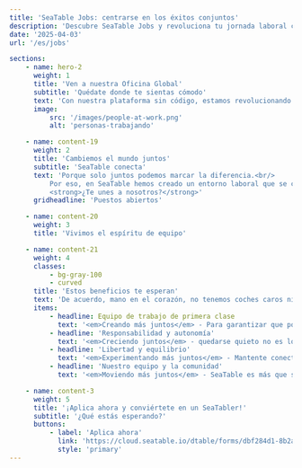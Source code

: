 ```yaml
---
title: 'SeaTable Jobs: centrarse en los éxitos conjuntos'
description: 'Descubre SeaTable Jobs y revoluciona tu jornada laboral con nuestra plataforma sin código. ¡Forma parte del cambio!'
date: '2025-04-03'
url: '/es/jobs'

sections:
    - name: hero-2
      weight: 1
      title: 'Ven a nuestra Oficina Global'
      subtitle: 'Quédate donde te sientas cómodo'
      text: 'Con nuestra plataforma sin código, estamos revolucionando la forma en que las personas de todo el mundo trabajarán con datos en el futuro. Para esta misión, necesitamos personas con impulso y la voluntad de marcar la diferencia. Personas que tomen la iniciativa y se mantengan comprometidas con sus trabajos.'
      image:
          src: '/images/people-at-work.png'
          alt: 'personas-trabajando'

    - name: content-19
      weight: 2
      title: 'Cambiemos el mundo juntos'
      subtitle: 'SeaTable conecta'
      text: 'Porque solo juntos podemos marcar la diferencia.<br/>
          Por eso, en SeaTable hemos creado un entorno laboral que se centra en la confianza y el espíritu de equipo. Cada uno de nuestros empleados puede decidir por sí mismo desde dónde trabaja, porque la zona horaria o la ubicación no influyen en el resultado. Lo importante es que te sientas cómodo.<br/><br/>Lo que realmente cuenta es el entusiasmo, y eso es lo que nos une. Vivimos la filosofía detrás del enfoque sin código y nos apasiona mejorar la vida laboral diaria de miles de personas.<br/><br/>
          <strong>¿Te unes a nosotros?</strong>'
      gridheadline: 'Puestos abiertos'

    - name: content-20
      weight: 3
      title: 'Vivimos el espíritu de equipo'

    - name: content-21
      weight: 4
      classes:
          - bg-gray-100
          - curved
      title: 'Estos beneficios te esperan'
      text: 'De acuerdo, mano en el corazón, no tenemos coches caros ni un nombre mundialmente famoso. Porque pensamos que la libertad vale mucho más. ¿Sientes lo mismo? Entonces únete a nuestro equipo y prepárate para:'
      items:
          - headline: Equipo de trabajo de primera clase
            text: '<em>Creando más juntos</em> - Para garantizar que podamos trabajar de manera eficiente, confiable y cómoda en cualquier lugar, cada miembro del equipo recibe el equipo que necesita. ¡Porque solo aquellos que disfrutan trabajando, trabajan bien!'
          - headline: 'Responsabilidad y autonomía'
            text: '<em>Creciendo juntos</em> - quedarse quieto no es lo nuestro. Por eso no solo desarrollamos SeaTable, sino también tus habilidades. ¡Juntos encontraremos las tareas adecuadas para ayudarte a avanzar!'
          - headline: 'Libertad y equilibrio'
            text: '<em>Experimentando más juntos</em> - Mantente conectado digitalmente con nosotros y trabaja en nuestra Oficina Global cuando y donde quieras. Nunca te pierdas lo que es importante para ti, ya sea una escalada en montaña o el café del cumpleaños de tu abuela.'
          - headline: 'Nuestro equipo y la comunidad'
            text: '<em>Moviendo más juntos</em> - SeaTable es más que solo software. Queremos crear algo grandioso juntos y compartirlo con la comunidad global de SeaTable. ¡Únete ahora!'

    - name: content-3
      weight: 5
      title: '¡Aplica ahora y conviértete en un SeaTabler!'
      subtitle: '¿Qué estás esperando?'
      buttons:
          - label: 'Aplica ahora'
            link: 'https://cloud.seatable.io/dtable/forms/dbf284d1-8b2a-4729-92fa-8b7ab1579731/'
            style: 'primary'
---
```

